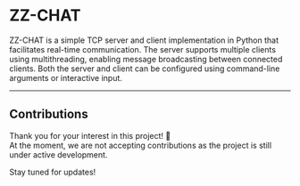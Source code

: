 # ZZ-CHAT

ZZ-CHAT is a simple TCP server and client implementation in Python that facilitates real-time communication. The server supports multiple clients using multithreading, enabling message broadcasting between connected clients. Both the server and client can be configured using command-line arguments or interactive input.

---

## Contributions

Thank you for your interest in this project! 🙌  
At the moment, we are not accepting contributions as the project is still under active development.  

Stay tuned for updates!
